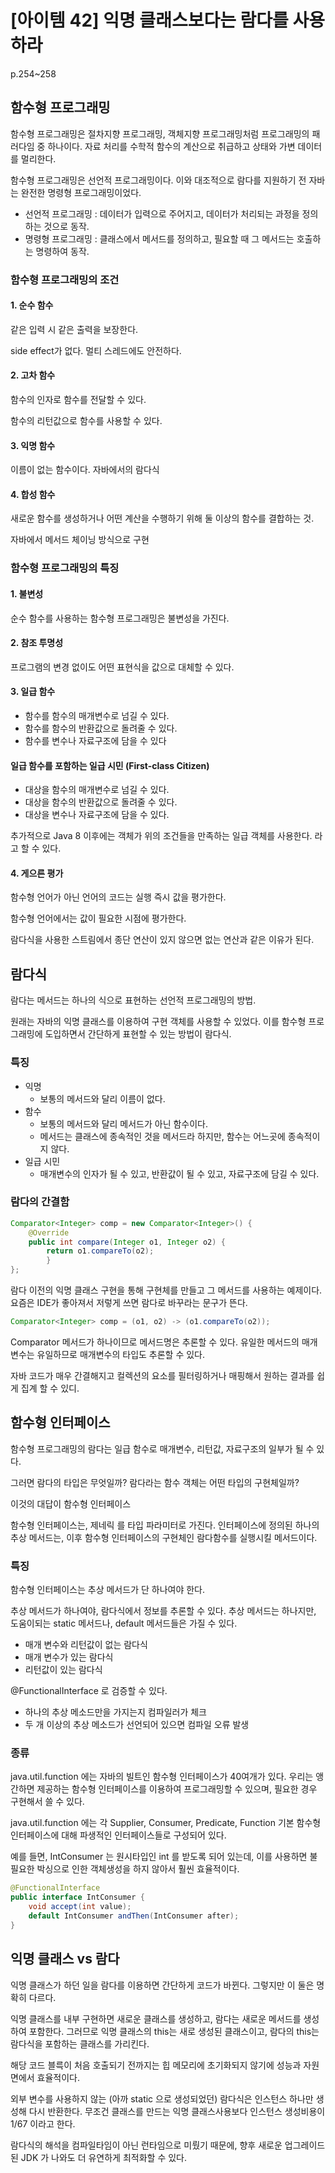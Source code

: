 # [아이템 42] 익명 클래스보다는 람다를 사용하라

p.254~258

## 함수형 프로그래밍

함수형 프로그래밍은 절차지향 프로그래밍, 객체지향 프로그래밍처럼 프로그래밍의 패러다임 중 하나이다. 자료 처리를 수학적 함수의 계산으로 취급하고 상태와 가변 데이터를 멀리한다.

함수형 프로그래밍은 선언적 프로그래밍이다. 이와 대조적으로 람다를 지원하기 전 자바는 완전한 명령형 프로그래밍이었다.

- 선언적 프로그래밍 : 데이터가 입력으로 주어지고, 데이터가 처리되는 과정을 정의하는 것으로 동작.
- 명령형 프로그래밍 : 클래스에서 메서드를 정의하고, 필요할 때 그 메서드는 호출하는 명령하여 동작.

### 함수형 프로그래밍의 조건

#### 1. 순수 함수

같은 입력 시 같은 출력을 보장한다.

side effect가 없다. 멀티 스레드에도 안전하다.

#### 2. 고차 함수

함수의 인자로 함수를 전달할 수 있다.

함수의 리턴값으로 함수를 사용할 수 있다.

#### 3. 익명 함수

이름이 없는 함수이다. 자바에서의 람다식

#### 4. 합성 함수

새로운 함수를 생성하거나 어떤 계산을 수행하기 위해 둘 이상의 함수를 결합하는 것.

자바에서 메서드 체이닝 방식으로 구현

### 함수형 프로그래밍의 특징

#### 1. 불변성

순수 함수를 사용하는 함수형 프로그래밍은 불변성을 가진다.

#### 2. 참조 투명성

프로그램의 변경 없이도 어떤 표현식을 값으로 대체할 수 있다.

#### 3. 일급 함수

- 함수를 함수의 매개변수로 넘길 수 있다.
- 함수를 함수의 반환값으로 돌려줄 수 있다.
- 함수를 변수나 자료구조에 담을 수 있다

#### 일급 함수를 포함하는 일급 시민 (First-class Citizen)

- 대상을 함수의 매개변수로 넘길 수 있다.
- 대상을 함수의 반환값으로 돌려줄 수 있다.
- 대상을 변수나 자료구조에 담을 수 있다.

추가적으로 Java 8 이후에는 객체가 위의 조건들을 만족하는 일급 객체를 사용한다. 라고 할 수 있다.

#### 4. 게으른 평가

함수형 언어가 아닌 언어의 코드는 실행 즉시 값을 평가한다.

함수형 언어에서는 값이 필요한 시점에 평가한다.

람다식을 사용한 스트림에서 종단 연산이 있지 않으면 없는 연산과 같은 이유가 된다.

## 람다식

람다는 메서드는 하나의 식으로 표현하는 선언적 프로그래밍의 방법.

원래는 자바의 익명 클래스를 이용하여 구현 객체를 사용할 수 있었다. 이를 함수형 프로그래밍에 도입하면서 간단하게 표현할 수 있는 방법이 람다식.

### 특징

- 익명
  - 보통의 메서드와 달리 이름이 없다.
- 함수
  - 보통의 메서드와 달리 메서드가 아닌 함수이다.
  - 메서드는 클래스에 종속적인 것을 메서드라 하지만, 함수는 어느곳에 종속적이지 않다.
- 일급 시민
  - 매개변수의 인자가 될 수 있고, 반환값이 될 수 있고, 자료구조에 담길 수 있다.

### 람다의 간결함

```java
Comparator<Integer> comp = new Comparator<Integer>() {
    @Override
    public int compare(Integer o1, Integer o2) {
        return o1.compareTo(o2);
        }
};
```

람다 이전의 익명 클래스 구현을 통해 구현체를 만들고 그 메서드를 사용하는 예제이다.
요즘은 IDE가 좋아져서 저렇게 쓰면 람다로 바꾸라는 문구가 뜬다.

```java
Comparator<Integer> comp = (o1, o2) -> (o1.compareTo(o2));
```

Comparator 메서드가 하나이므로 메서드명은 추론할 수 있다.
유일한 메서드의 매개변수는 유일하므로 매개변수의 타입도 추론할 수 있다.

자바 코드가 매우 간결해지고 컬렉션의 요소를 필터링하거나 매핑해서 원하는 결과를 쉽게 집계 할 수 있디.

## 함수형 인터페이스

함수형 프로그래밍의 람다는 일급 함수로 매개변수, 리턴값, 자료구조의 일부가 될 수 있다.

그러면 람다의 타입은 무엇일까? 람다라는 함수 객체는 어떤 타입의 구현체일까?

이것의 대답이 함수형 인터페이스

함수형 인터페이스는, 제네릭 <T> 를 타입 파라미터로 가진다.
인터페이스에 정의된 하나의 추상 메서드는, 이후 함수형 인터페이스의 구현체인 람다함수를 실행시킬 메서드이다.

### 특징

함수형 인터페이스는 추상 메서드가 단 하나여야 한다.

추상 메서드가 하나여야, 람다식에서 정보를 추론할 수 있다.
추상 메서드는 하나지만, 도움이되는 static 메서드나, default 메서드들은 가질 수 있다.

- 매개 변수와 리턴값이 없는 람다식
- 매개 변수가 있는 람다식
- 리턴값이 있는 람다식

@FunctionalInterface 로 검증할 수 있다.

- 하나의 추상 메소드만을 가지는지 컴파일러가 체크
- 두 개 이상의 추상 메소드가 선언되어 있으면 컴파일 오류 발생

### 종류

java.util.function 에는 자바의 빌트인 함수형 인터페이스가 40여개가 있다.
우리는 앵간하면 제공하는 함수형 인터페이스를 이용하여 프로그래밍할 수 있으며, 필요한 경우 구현해서 쓸 수 있다.

java.util.function 에는 각 Supplier, Consumer, Predicate, Function 기본 함수형 인터페이스에 대해 파생적인 인터페이스들로 구성되어 있다.

예를 들면, IntConsumer 는 원시타입인 int 를 받도록 되어 있는데, 이를 사용하면 불필요한 박싱으로 인한 객체생성을 하지 않아서 훨씬 효율적이다.

```java
@FunctionalInterface
public interface IntConsumer {
    void accept(int value);
    default IntConsumer andThen(IntConsumer after);
}
```

## 익명 클래스 vs 람다

익명 클래스가 하던 일을 람다를 이용하면 간단하게 코드가 바뀐다. 그렇지만 이 둘은 명확히 다르다.

익명 클래스를 내부 구현하면 새로운 클래스를 생성하고, 람다는 새로운 메서드를 생성하여 포함한다.
그러므로 익명 클래스의 this는 새로 생성된 클래스이고, 람다의 this는 람다식을 포함하는 클래스를 가리킨다.

해당 코드 블륵이 처음 호출되기 전까지는 힙 메모리에 초기화되지 않기에 성능과 자원 면에서 효율적이다.

외부 변수를 사용하지 않는 (아까 static 으로 생성되었던) 람다식은 인스턴스 하나만 생성해 다시 반환한다.
무조건 클래스를 만드는 익명 클래스사용보다 인스턴스 생성비용이 1/67 이라고 한다.

람다식의 해석을 컴파일타임이 아닌 런타임으로 미뤘기 때문에, 향후 새로운 업그레이드된 JDK 가 나와도 더 유연하게 최적화할 수 있다.
